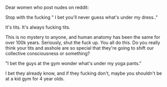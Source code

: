 Dear women who post nudes on reddit:

Stop with the fucking " I bet you'll never guess what's under my dress.."

It's tits. It's always fucking tits.

This is no mystery to anyone, and human anatomy has been the same for over 100k years. Seriously, shut the fuck up. You all do this. Do you really think your tits and asshole are so special that they're going to shift our collective consciousness or something?

"I bet the guys at the gym wonder what's under my yoga pants."

I bet they already know, and if they fucking don't, maybe you shouldn't be at a kid gym for 4 year olds.
